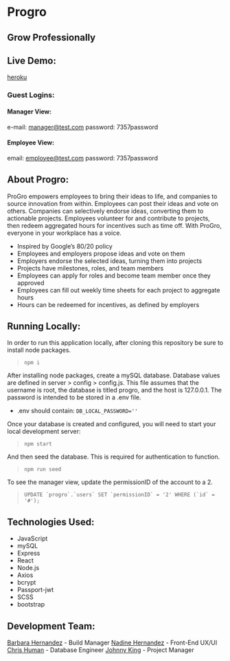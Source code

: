 # Progro
## Grow Professionally

## Live Demo:
[heroku](https://progro-demo.herokuapp.com/)
### Guest Logins:
#### Manager View:
e-mail: manager@test.com
password: 7357password
#### Employee View:
email: employee@test.com
password: 7357password

## About Progro:
ProGro empowers employees to bring their ideas to life, and companies to source innovation from within. Employees can post their ideas and vote on others. Companies can selectively endorse ideas, converting them to actionable projects. Employees volunteer for and contribute to projects, then redeem aggregated hours for incentives such as time off. With ProGro, everyone in your workplace has a voice.
* Inspired by Google’s 80/20 policy
* Employees and employers propose ideas and vote on them
* Employers endorse the selected ideas, turning them into projects
* Projects have milestones, roles, and team members
* Employees can apply for roles and become team member once they approved
* Employees can fill out weekly time sheets for each project to aggregate hours
* Hours can be redeemed for incentives, as defined by employers

## Running Locally:

In order to run this application locally, after cloning this repository be sure to install node packages.
> `npm i`

After installing node packages, create a mySQL database. Database values are defined in server > config > config.js. This file assumes that the username is root, the database is titled progro, and the host is 127.0.0.1. The password is intended to be stored in a .env file.
* .env should contain: `DB_LOCAL_PASSWORD=''`

Once your database is created and configured, you will need to start your local development server:
> `npm start`

And then seed the database. This is required for authentication to function.
> `npm run seed`

To see the manager view, update the permissionID of the account to a 2.
> ``UPDATE `progro`.`users` SET `permissionID` = '2' WHERE (`id` = '#');``

## Technologies Used:
* JavaScript
* mySQL
* Express
* React
* Node.js
* Axios
* bcrypt
* Passport-jwt
* SCSS
* bootstrap

## Development Team:
[Barbara Hernandez](https://github.com/BarbaraHernandez/) - Build Manager
[Nadine Hernandez](https://github.com/NadineHernandez) - Front-End UX/UI
[Chris Human](https://github.com/chrishuman0923) - Database Engineer
[Johnny King](https://github.com/JohnKing93) - Project Manager

